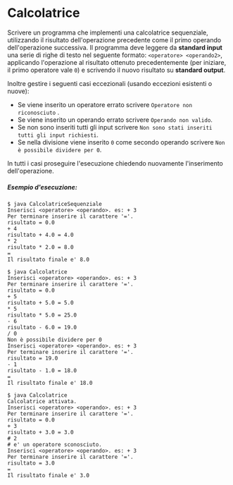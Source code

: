 # Calcolatrice

Scrivere un programma che implementi una calcolatrice sequenziale, utilizzando il risultato dell'operazione precedente come il primo operando dell'operazione successiva. 
Il programma deve leggere da **standard input** una serie di righe di testo nel seguente formato: `<operatore> <operando2>`, applicando l'operazione al risultato ottenuto precedentemente (per iniziare, il primo operatore vale `0`) e scrivendo il nuovo risultato su **standard output**.

Inoltre gestire i seguenti casi eccezionali (usando eccezioni esistenti o nuove):
* Se viene inserito un operatore errato scrivere `Operatore non riconosciuto` .
* Se viene inserito un operando errato scrivere `Operando non valido`.
* Se non sono inseriti tutti gli input scrivere `Non sono stati inseriti tutti gli input richiesti`.
* Se nella divisione viene inserito `0` come secondo operando scrivere `Non è possibile dividere per 0`.

In tutti i casi proseguire l'esecuzione chiedendo nuovamente l'inserimento dell'operazione.

##### Esempio d'esecuzione:

```text
$ java CalcolatriceSequenziale
Inserisci <operatore> <operando>. es: + 3
Per terminare inserire il carattere '='.
risultato = 0.0
+ 4 
risultato + 4.0 = 4.0
* 2
risultato * 2.0 = 8.0
=
Il risultato finale e' 8.0

$ java Calcolatrice
Inserisci <operatore> <operando>. es: + 3
Per terminare inserire il carattere '='.
risultato = 0.0
+ 5
risultato + 5.0 = 5.0
* 5
risultato * 5.0 = 25.0
- 6
risultato - 6.0 = 19.0
/ 0
Non è possibile dividere per 0
Inserisci <operatore> <operando>. es: + 3
Per terminare inserire il carattere '='.
risultato = 19.0
- 1
risultato - 1.0 = 18.0
=
Il risultato finale e' 18.0

$ java Calcolatrice
Calcolatrice attivata.
Inserisci <operatore> <operando>. es: + 3
Per terminare inserire il carattere '='.
risultato = 0.0
+ 3
risultato + 3.0 = 3.0
# 2
# e' un operatore sconosciuto.
Inserisci <operatore> <operando>. es: + 3
Per terminare inserire il carattere '='.
risultato = 3.0
=
Il risultato finale e' 3.0
```
